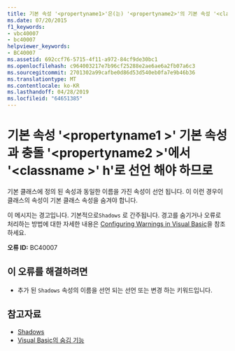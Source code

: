 ```yaml
---
title: 기본 속성 '<propertyname1>'은(는) '<propertyname2>'의 기본 속성 '<classname>'과(와) 충돌하므로 'Shadows'로 선언해야 합니다.
ms.date: 07/20/2015
f1_keywords:
- vbc40007
- bc40007
helpviewer_keywords:
- BC40007
ms.assetid: 692ccf76-5715-4f11-a972-84cf9de30bc1
ms.openlocfilehash: c964003217e7b96cf25288e2ae6ae6a2fb07a6c3
ms.sourcegitcommit: 2701302a99cafbe0d86d53d540eb0fa7e9b46b36
ms.translationtype: MT
ms.contentlocale: ko-KR
ms.lasthandoff: 04/28/2019
ms.locfileid: "64651385"
---
```

# <a name="default-property-propertyname1-conflicts-with-default-property-propertyname2-in-classname-and-so-should-be-declared-shadows"></a>기본 속성 '\<propertyname1 >' 기본 속성과 충돌 '\<propertyname2 >'에서 '\<classname >' h'로 선언 해야 하므로
기본 클래스에 정의 된 속성과 동일한 이름을 가진 속성이 선언 됩니다. 이 이런 경우이 클래스의 속성이 기본 클래스 속성을 숨겨야 합니다.  
  
 이 메시지는 경고입니다. 기본적으로`Shadows` 로 간주됩니다. 경고를 숨기거나 오류로 처리하는 방법에 대한 자세한 내용은 [Configuring Warnings in Visual Basic](/visualstudio/ide/configuring-warnings-in-visual-basic)을 참조하세요.  
  
 **오류 ID:** BC40007  
  
## <a name="to-correct-this-error"></a>이 오류를 해결하려면  
  
- 추가 된 `Shadows` 속성의 이름을 선언 되는 선언 또는 변경 하는 키워드입니다.  
  
## <a name="see-also"></a>참고자료

- [Shadows](../../../visual-basic/language-reference/modifiers/shadows.md)
- [Visual Basic의 숨김 기능](../../../visual-basic/programming-guide/language-features/declared-elements/shadowing.md)
